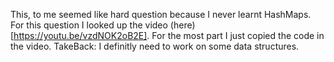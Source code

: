 This, to me seemed like hard question because I never learnt HashMaps.
For this question I looked up the video (here)[https://youtu.be/vzdNOK2oB2E].
For the most part I just copied the code in the video. 
TakeBack: I definitly need to work on some data structures.